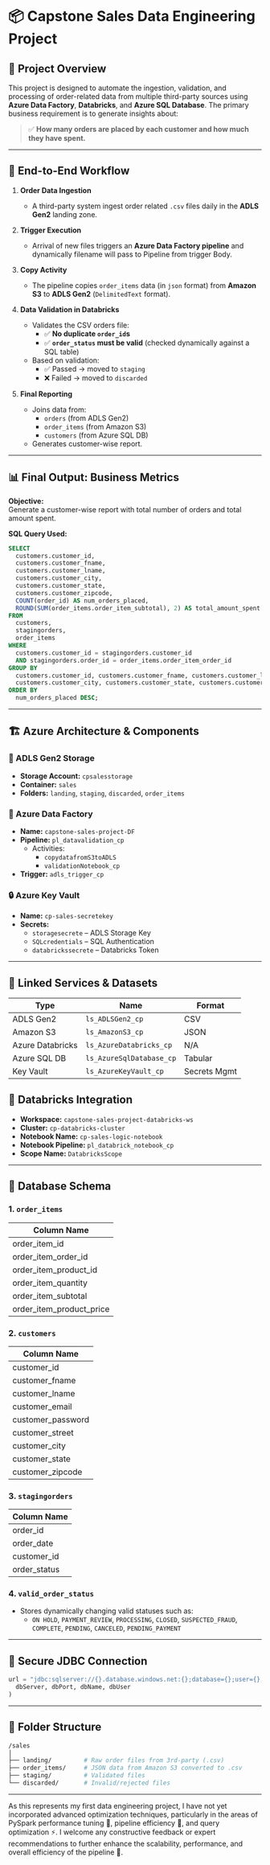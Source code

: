 
# 📦 Capstone Sales Data Engineering Project

## 📝 Project Overview

This project is designed to automate the ingestion, validation, and processing of order-related data from multiple third-party sources using **Azure Data Factory**, **Databricks**, and **Azure SQL Database**. The primary business requirement is to generate insights about:

> ✅ **How many orders are placed by each customer and how much they have spent.**

---

## 🚀 End-to-End Workflow

1. **Order Data Ingestion**
   - A third-party system ingest order related `.csv` files daily in the **ADLS Gen2** landing zone.

2. **Trigger Execution**
   - Arrival of new files triggers an **Azure Data Factory pipeline** and dynamically filename will pass to Pipeline from trigger Body.

3. **Copy Activity**
   - The pipeline copies `order_items` data (in `json` format) from **Amazon S3** to **ADLS Gen2** (`DelimitedText` format).

4. **Data Validation in Databricks**
   - Validates the CSV orders file:
     - ✅ **No duplicate `order_id`s**
     - ✅ **`order_status` must be valid** (checked dynamically against a SQL table)
   - Based on validation:
     - ✅ Passed → moved to `staging`
     - ❌ Failed → moved to `discarded`

5. **Final Reporting**
   - Joins data from:
     - `orders` (from ADLS Gen2)
     - `order_items` (from Amazon S3)
     - `customers` (from Azure SQL DB)
   - Generates customer-wise report.

---

## 📊 Final Output: Business Metrics

**Objective:**  
Generate a customer-wise report with total number of orders and total amount spent.

**SQL Query Used:**
```sql
SELECT
  customers.customer_id,
  customers.customer_fname,
  customers.customer_lname,
  customers.customer_city,
  customers.customer_state,
  customers.customer_zipcode,
  COUNT(order_id) AS num_orders_placed,
  ROUND(SUM(order_items.order_item_subtotal), 2) AS total_amount_spent
FROM
  customers,
  stagingorders,
  order_items
WHERE
  customers.customer_id = stagingorders.customer_id
  AND stagingorders.order_id = order_items.order_item_order_id
GROUP BY
  customers.customer_id, customers.customer_fname, customers.customer_lname,
  customers.customer_city, customers.customer_state, customers.customer_zipcode
ORDER BY
  num_orders_placed DESC;
```

---

## 🏗️ Azure Architecture & Components

### 📁 ADLS Gen2 Storage

- **Storage Account:** `cpsalesstorage`
- **Container:** `sales`
- **Folders:** `landing`, `staging`, `discarded`, `order_items`

### 🔄 Azure Data Factory

- **Name:** `capstone-sales-project-DF`
- **Pipeline:** `pl_datavalidation_cp`
  - Activities:
    - `copydatafromS3toADLS`
    - `validationNotebook_cp`
- **Trigger:** `adls_trigger_cp`

### 🔒 Azure Key Vault

- **Name:** `cp-sales-secretekey`
- **Secrets:**
  - `storagesecrete` – ADLS Storage Key
  - `SQLcredentials` – SQL Authentication
  - `databrickssecrete` – Databricks Token

---

## 🧬 Linked Services & Datasets

| Type             | Name                      | Format        |
|------------------|---------------------------|---------------|
| ADLS Gen2        | `ls_ADLSGen2_cp`          | CSV           |
| Amazon S3        | `ls_AmazonS3_cp`          | JSON          |
| Azure Databricks | `ls_AzureDatabricks_cp`   | N/A           |
| Azure SQL DB     | `ls_AzureSqlDatabase_cp`  | Tabular       |
| Key Vault        | `ls_AzureKeyVault_cp`     | Secrets Mgmt  |

## 🔎 Databricks Integration

- **Workspace:** `capstone-sales-project-databricks-ws`
- **Cluster:** `cp-databricks-cluster`
- **Notebook Name:** `cp-sales-logic-notebook`
- **Notebook Pipeline:** `pl_databrick_notebook_cp`
- **Scope Name:** `DatabricksScope`

---

## 🧾 Database Schema

### 1. `order_items`
| Column Name              |
|--------------------------|
| order_item_id            |
| order_item_order_id      |
| order_item_product_id    |
| order_item_quantity      |
| order_item_subtotal      |
| order_item_product_price |

### 2. `customers`
| Column Name         |
|---------------------|
| customer_id         |
| customer_fname      |
| customer_lname      |
| customer_email      |
| customer_password   |
| customer_street     |
| customer_city       |
| customer_state      |
| customer_zipcode    |

### 3. `stagingorders`
| Column Name     |
|-----------------|
| order_id        |
| order_date      |
| customer_id     |
| order_status    |

### 4. `valid_order_status`
- Stores dynamically changing valid statuses such as:
  - `ON HOLD`, `PAYMENT_REVIEW`, `PROCESSING`, `CLOSED`, `SUSPECTED_FRAUD`, `COMPLETE`, `PENDING`, `CANCELED`, `PENDING_PAYMENT`

---

## 🔐 Secure JDBC Connection

```python
url = "jdbc:sqlserver://{}.database.windows.net:{};database={};user={};encrypt=true;trustServerCertificate=false;hostNameInCertificate=*.database.windows.net;loginTimeout=30;".format(
  dbServer, dbPort, dbName, dbUser
)
```

---

## 🧩 Folder Structure

```bash
/sales
│
├── landing/         # Raw order files from 3rd-party (.csv)
├── order_items/     # JSON data from Amazon S3 converted to .csv
├── staging/         # Validated files
└── discarded/       # Invalid/rejected files
```

---
As this represents my first data engineering project, I have not yet incorporated advanced optimization techniques, particularly in the areas of PySpark performance tuning 🐍, pipeline efficiency 🚀, and query optimization ⚡. I welcome any constructive feedback or expert recommendations to further enhance the scalability, performance, and overall efficiency of the pipeline 🔧.
